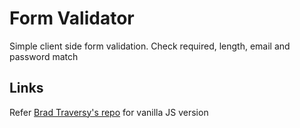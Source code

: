 # Form Validator

Simple client side form validation. Check required, length, email and password match

## Links

Refer [Brad Traversy's repo](https://github.com/bradtraversy/vanillawebprojects/tree/master/form-validator) for vanilla JS version